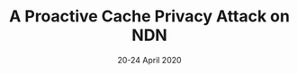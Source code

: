 ---
title: "A Proactive Cache Privacy Attack on NDN"
authors: "A. Compagno, M. Conti, E. Losiouk, G. Tsudik, S. Valle."
venue: "In Proceedings of 2020 IEEE/IFIP Network Operations and Management Symposium (NOMS 2020)"
type: "conference"
year: 2020
location: "Budapest, Hungary"
date: "20-24 April 2020"
paperurl: "https://ieeexplore.ieee.org/abstract/document/9110318/"
--- 